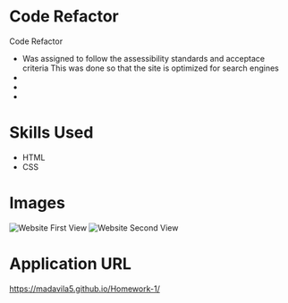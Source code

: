 # Code Refactor
Code Refactor

- Was assigned to follow the assessibility standards and acceptace criteria
This was done so that the site is optimized for search engines
- 
- 
- 

# Skills Used
- HTML
- CSS

# Images
<img src="images/CodeRef1" alt="Website First View">
<img src="images/CodeRef2" alt="Website Second View">

# Application URL
https://madavila5.github.io/Homework-1/
